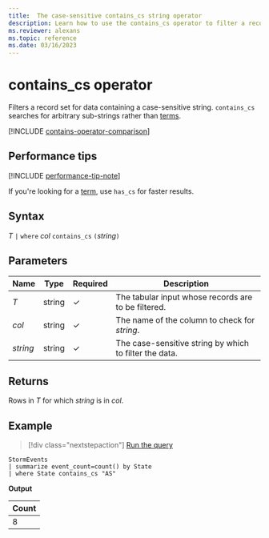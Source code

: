 ```yaml
---
title:  The case-sensitive contains_cs string operator
description: Learn how to use the contains_cs operator to filter a record set for data containing a case-sensitive string.
ms.reviewer: alexans
ms.topic: reference
ms.date: 03/16/2023
---
```

# contains_cs operator

Filters a record set for data containing a case-sensitive string. `contains_cs` searches for arbitrary sub-strings rather than [terms](datatypes-string-operators.md#what-is-a-term).

[!INCLUDE [contains-operator-comparison](../../includes/contains-operator-comparison.md)]

## Performance tips

[!INCLUDE [performance-tip-note](../../includes/performance-tip-note.md)]

If you're looking for a [term](datatypes-string-operators.md#what-is-a-term), use `has_cs` for faster results.

## Syntax

*T* `|` `where` *col* `contains_cs` `(`*string*`)`

## Parameters

| Name | Type | Required | Description |
|--|--|--|--|
| *T* | string | &check; | The tabular input whose records are to be filtered. |
| *col* | string | &check; | The name of the column to check for *string*. |
| *string* | string | &check; | The case-sensitive string by which to filter the data. |

## Returns

Rows in *T* for which *string* is in *col*.

## Example

> [!div class="nextstepaction"]
> <a href="https://dataexplorer.azure.com/clusters/help/databases/Samples?query=H4sIAAAAAAAAAwsuyS/KdS1LzSsp5qpRKC7NzU0syqxKVUgFCcUn55fmldiCSQ1NhaRKheCSxJJUoMLyjNSiVAhPITk/ryQxM684PrlYQckxWAkAynmLoFMAAAA=" target="_blank">Run the query</a>

```kusto
StormEvents
| summarize event_count=count() by State
| where State contains_cs "AS"
```

**Output**

|Count|
|-----|
|8|

